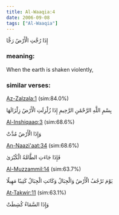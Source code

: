 ```yaml
---
title: Al-Waaqia:4
date: 2006-09-08
tags: ["Al-Waaqia"]
---
```

إِذَا رُجَّتِ الْأَرْضُ رَجًّا
### meaning: 
When the earth is shaken violently,
### similar verses: 

[Az-Zalzala:1](/99/1) (sim:84.0%)

بِسْمِ اللَّهِ الرَّحْمَٰنِ الرَّحِيمِ إِذَا زُلْزِلَتِ الْأَرْضُ زِلْزَالَهَا

[Al-Inshiqaaq:3](/84/3) (sim:68.6%)

وَإِذَا الْأَرْضُ مُدَّتْ

[An-Naazi'aat:34](/79/34) (sim:68.6%)

فَإِذَا جَاءَتِ الطَّامَّةُ الْكُبْرَىٰ

[Al-Muzzammil:14](/73/14) (sim:63.7%)

يَوْمَ تَرْجُفُ الْأَرْضُ وَالْجِبَالُ وَكَانَتِ الْجِبَالُ كَثِيبًا مَهِيلًا

[At-Takwir:11](/81/11) (sim:63.1%)

وَإِذَا السَّمَاءُ كُشِطَتْ
